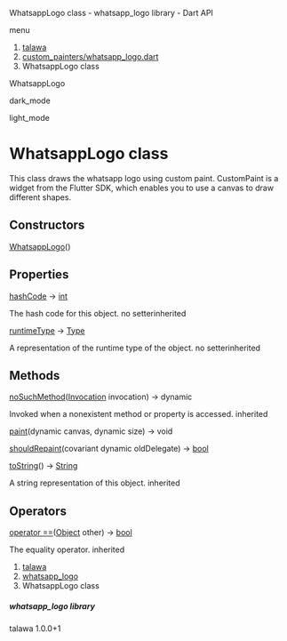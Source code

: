 




WhatsappLogo class - whatsapp\_logo library - Dart API







menu

1. [talawa](../index.html)
2. [custom\_painters/whatsapp\_logo.dart](../file-___home_harshil_Desktop_open-source_palisadoes_talawa_lib_custom_painters_whatsapp_logo/)
3. WhatsappLogo class

WhatsappLogo


dark\_mode

light\_mode




# WhatsappLogo class


This class draws the whatsapp logo using custom paint.
CustomPaint is a widget from the Flutter SDK, which enables
you to use a canvas to draw different shapes.


## Constructors

[WhatsappLogo](../file-___home_harshil_Desktop_open-source_palisadoes_talawa_lib_custom_painters_whatsapp_logo/WhatsappLogo/WhatsappLogo.html)()




## Properties

[hashCode](https://api.flutter.dev/flutter/dart-core/Object/hashCode.html)
→ [int](https://api.flutter.dev/flutter/dart-core/int-class.html)

The hash code for this object.
no setterinherited

[runtimeType](https://api.flutter.dev/flutter/dart-core/Object/runtimeType.html)
→ [Type](https://api.flutter.dev/flutter/dart-core/Type-class.html)

A representation of the runtime type of the object.
no setterinherited



## Methods

[noSuchMethod](https://api.flutter.dev/flutter/dart-core/Object/noSuchMethod.html)([Invocation](https://api.flutter.dev/flutter/dart-core/Invocation-class.html) invocation)
→ dynamic


Invoked when a nonexistent method or property is accessed.
inherited

[paint](../file-___home_harshil_Desktop_open-source_palisadoes_talawa_lib_custom_painters_whatsapp_logo/WhatsappLogo/paint.html)(dynamic canvas, dynamic size)
→ void



[shouldRepaint](../file-___home_harshil_Desktop_open-source_palisadoes_talawa_lib_custom_painters_whatsapp_logo/WhatsappLogo/shouldRepaint.html)(covariant dynamic oldDelegate)
→ [bool](https://api.flutter.dev/flutter/dart-core/bool-class.html)



[toString](https://api.flutter.dev/flutter/dart-core/Object/toString.html)()
→ [String](https://api.flutter.dev/flutter/dart-core/String-class.html)


A string representation of this object.
inherited



## Operators

[operator ==](https://api.flutter.dev/flutter/dart-core/Object/operator_equals.html)([Object](https://api.flutter.dev/flutter/dart-core/Object-class.html) other)
→ [bool](https://api.flutter.dev/flutter/dart-core/bool-class.html)


The equality operator.
inherited



 


1. [talawa](../index.html)
2. [whatsapp\_logo](../file-___home_harshil_Desktop_open-source_palisadoes_talawa_lib_custom_painters_whatsapp_logo/)
3. WhatsappLogo class

##### whatsapp\_logo library





talawa
1.0.0+1






